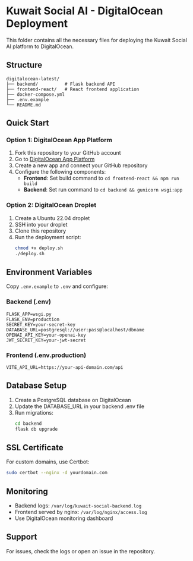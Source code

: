 # Kuwait Social AI - DigitalOcean Deployment

This folder contains all the necessary files for deploying the Kuwait Social AI platform to DigitalOcean.

## Structure

```
digitalocean-latest/
├── backend/          # Flask backend API
├── frontend-react/   # React frontend application
├── docker-compose.yml
├── .env.example
└── README.md
```

## Quick Start

### Option 1: DigitalOcean App Platform

1. Fork this repository to your GitHub account
2. Go to [DigitalOcean App Platform](https://cloud.digitalocean.com/apps)
3. Create a new app and connect your GitHub repository
4. Configure the following components:
   - **Frontend**: Set build command to `cd frontend-react && npm run build`
   - **Backend**: Set run command to `cd backend && gunicorn wsgi:app`

### Option 2: DigitalOcean Droplet

1. Create a Ubuntu 22.04 droplet
2. SSH into your droplet
3. Clone this repository
4. Run the deployment script:
   ```bash
   chmod +x deploy.sh
   ./deploy.sh
   ```

## Environment Variables

Copy `.env.example` to `.env` and configure:

### Backend (.env)
```
FLASK_APP=wsgi.py
FLASK_ENV=production
SECRET_KEY=your-secret-key
DATABASE_URL=postgresql://user:pass@localhost/dbname
OPENAI_API_KEY=your-openai-key
JWT_SECRET_KEY=your-jwt-secret
```

### Frontend (.env.production)
```
VITE_API_URL=https://your-api-domain.com/api
```

## Database Setup

1. Create a PostgreSQL database on DigitalOcean
2. Update the DATABASE_URL in your backend .env file
3. Run migrations:
   ```bash
   cd backend
   flask db upgrade
   ```

## SSL Certificate

For custom domains, use Certbot:
```bash
sudo certbot --nginx -d yourdomain.com
```

## Monitoring

- Backend logs: `/var/log/kuwait-social-backend.log`
- Frontend served by nginx: `/var/log/nginx/access.log`
- Use DigitalOcean monitoring dashboard

## Support

For issues, check the logs or open an issue in the repository.